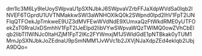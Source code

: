 dm1lc3M6Ly9leUoySWpvaU1pSXNJbkJ6SWpvaVZrbFFJaXdpWVdSa0lqb2lNVEF6TGprdU1UVTNMakkwSWl3aWNHOXlkQ0k2SWpnd0lpd2lhV1FpT2lJNFlqQTFOekJpTmkweE9UZ3dMVFEwWVdNdE9XUmxaQzFtWkdRME0yUTFOekZsT0RraUxDSmhhV1FpT2lJeElpd2libVYwSWpvaWQzTWlMQ0owZVhCbElqb2libTl1WlNJc0ltaHZjM1FpT2lKc2FYWmxjM1J5WldGdE1pNTBkak0yTUM1MmJpSXNJbkJoZEdnaU9pSmNMM1JvWVc1b2JXVjNJaXdpZEd4eklqb2lJbjA9DQo=
